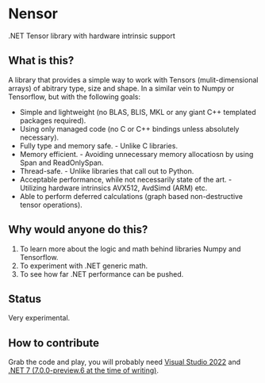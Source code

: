 # Nensor
.NET Tensor library with hardware intrinsic support

## What is this?

A library that provides a simple way to work with Tensors (mulit-dimensional arrays) of abitrary type, size and shape. In a similar vein to Numpy or Tensorflow, but  with the following goals:

* Simple and lightweight (no BLAS, BLIS, MKL or any giant C++ templated packages required).
* Using only managed code (no C or C++ bindings unless absolutely necessary).
* Fully type and memory safe. - Unlike C libraries.
* Memory efficient. - Avoiding unnecessary memory allocatiosn by using Span and ReadOnlySpan.
* Thread-safe. - Unlike libraries that call out to Python.
* Acceptable performance, while not necessarily state of the art. - Utilizing hardware intrinsics AVX512, AvdSimd (ARM) etc.
* Able to perform deferred calculations (graph based non-destructive tensor operations).

## Why would anyone do this?

1. To learn more about the logic and math behind libraries Numpy and Tensorflow.
2. To experiment with .NET generic math.
3. To see how far .NET performance can be pushed.

## Status

Very experimental.

## How to contribute

Grab the code and play, you will probably need [Visual Studio 2022]() and [.NET 7 (7.0.0-preview.6 at the time of writing)](https://dotnet.microsoft.com/en-us/download/dotnet/7.0).

